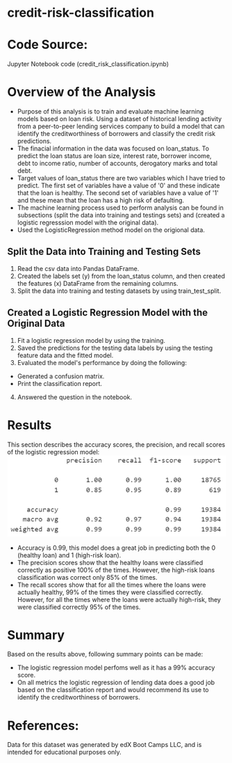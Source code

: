 # credit-risk-classification
# Code Source:
Jupyter Notebook code (credit_risk_classification.ipynb)
# Overview of the Analysis
- Purpose of this analysis is to train and evaluate machine learning models based on loan risk. Using a dataset of historical lending activity from a peer-to-peer lending services company to build a model that can identify the creditworthiness of borrowers and classify the credit risk predictions.  
- The finacial information in the data was focused on loan_status. To predict the loan status are loan size, interest rate, borrower income, debt to income ratio, number of accounts, derogatory marks and total debt.  
- Target values of loan_status there are two variables which I have tried to predict. The first set of variables have a value of '0' and these indicate that the loan is healthy. The second set of variables have a value of '1' and these mean that the loan has a high risk of defaulting.  
- The machine learning process used to perform analysis can be found in subsections (split the data into training and testings sets) and (created a logistic regresssion model with the original data).  
- Used the LogisticRegression method model on the origional data. 
## Split the Data into Training and Testing Sets
1. Read the csv data into Pandas DataFrame.  
2. Created the labels set (y) from the loan_status column, and then created the features (x) DataFrame from the remaining columns.  
3. Split the data into training and testing datasets by using train_test_split.
## Created a Logistic Regression Model with the Original Data
1. Fit a logistic regression model by using the training.  
2. Saved the predictions for the testing data labels by using the testing feature data and the fitted model.  
3. Evaluated the model's performance by doing the following:  
- Generated a confusion matrix.  
- Print the classification report.  
4. Answered the question in the notebook.
# Results
This section describes the accuracy scores, the precision, and recall scores of the logistic regression model:  
![alt text](Credit_Risk/Resources/Classification_Report.png)
- Accuracy is 0.99, this model does a great job in predicting both the 0 (healthy loan) and 1 (high-risk loan).  
- The precision scores show that the healthy loans were classified correctly as positive 100% of the times. However, the high-risk loans classification was correct only 85% of the times.  
- The recall scores show that for all the times where the loans were actually healthy, 99% of the times they were classified correctly. However, for all the times where the loans were actually high-risk, they were classified correctly 95% of the times.
# Summary
Based on the results above, following summary points can be made:
- The logistic regression model perfoms well as it has a 99% accuracy score.  
- On all metrics the logistic regression of lending data does  a good job based on the classification report and would recommend its use to identify the creditworthiness of borrowers.
# References:
Data for this dataset was generated by edX Boot Camps LLC, and is intended for educational purposes only.